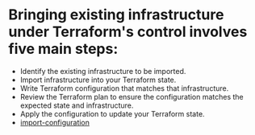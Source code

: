 # Bringing existing infrastructure under Terraform's control involves five main steps:
- Identify the existing infrastructure to be imported.
- Import infrastructure into your Terraform state.
- Write Terraform configuration that matches that infrastructure.
- Review the Terraform plan to ensure the configuration matches the expected state and infrastructure.
- Apply the configuration to update your Terraform state.
- [import-configuration](../src/images/terraform-import-workflow-diagram.png)